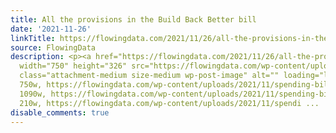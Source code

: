 ```yaml
---
title: All the provisions in the Build Back Better bill
date: '2021-11-26'
linkTitle: https://flowingdata.com/2021/11/26/all-the-provisions-in-the-build-back-better-bill/
source: FlowingData
description: <p><a href="https://flowingdata.com/2021/11/26/all-the-provisions-in-the-build-back-better-bill/"><img
  width="750" height="326" src="https://flowingdata.com/wp-content/uploads/2021/11/spending-bill-750x326.png"
  class="attachment-medium size-medium wp-post-image" alt="" loading="lazy" srcset="https://flowingdata.com/wp-content/uploads/2021/11/spending-bill-750x326.png
  750w, https://flowingdata.com/wp-content/uploads/2021/11/spending-bill-1090x473.png
  1090w, https://flowingdata.com/wp-content/uploads/2021/11/spending-bill-210x91.png
  210w, https://flowingdata.com/wp-content/uploads/2021/11/spendi ...
disable_comments: true
---
```

<p><a href="https://flowingdata.com/2021/11/26/all-the-provisions-in-the-build-back-better-bill/"><img width="750" height="326" src="https://flowingdata.com/wp-content/uploads/2021/11/spending-bill-750x326.png" class="attachment-medium size-medium wp-post-image" alt="" loading="lazy" srcset="https://flowingdata.com/wp-content/uploads/2021/11/spending-bill-750x326.png 750w, https://flowingdata.com/wp-content/uploads/2021/11/spending-bill-1090x473.png 1090w, https://flowingdata.com/wp-content/uploads/2021/11/spending-bill-210x91.png 210w, https://flowingdata.com/wp-content/uploads/2021/11/spendi ...